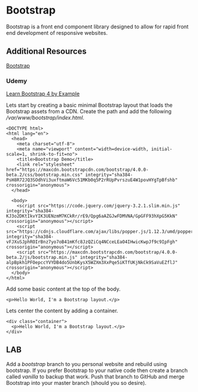 # Bootstrap

Bootstrap is a front end component library designed to allow for rapid front end development of responsive websites.

## Additional Resources
[Bootstrap](https://getbootstrap.com/)
### Udemy
[Learn Bootstrap 4 by Example](https://microtrain.udemy.com/learn-bootstrap-4-by-example)

Lets start by creating a basic minimal Bootstrap layout that loads the Bootstrap assets from a CDN. Create the path and add the following _/var/www/bootstrap/index.html_.

````
<DOCTYPE html>
<html lang="en">
  <head>
    <meta charset="utf-8">
    <meta name="viewport" content="width=device-width, initial-scale=1, shrink-to-fit=no">
    <title>Bootstrap Demo</title>
    <link rel="stylesheet" href="https://maxcdn.bootstrapcdn.com/bootstrap/4.0.0-beta.2/css/bootstrap.min.css" integrity="sha384-PsH8R72JQ3SOdhVi3uxftmaW6Vc51MKb0q5P2rRUpPvrszuE4W1povHYgTpBfshb" crossorigin="anonymous">
  </head>

  <body>
    <script src="https://code.jquery.com/jquery-3.2.1.slim.min.js" integrity="sha384-KJ3o2DKtIkvYIK3UENzmM7KCkRr/rE9/Qpg6aAZGJwFDMVNA/GpGFF93hXpG5KkN" crossorigin="anonymous"></script>
    <script src="https://cdnjs.cloudflare.com/ajax/libs/popper.js/1.12.3/umd/popper.min.js" integrity="sha384-vFJXuSJphROIrBnz7yo7oB41mKfc8JzQZiCq4NCceLEaO4IHwicKwpJf9c9IpFgh" crossorigin="anonymous"></script>
    <script src="https://maxcdn.bootstrapcdn.com/bootstrap/4.0.0-beta.2/js/bootstrap.min.js" integrity="sha384-alpBpkh1PFOepccYVYDB4do5UnbKysX5WZXm3XxPqe5iKTfUKjNkCk9SaVuEZflJ" crossorigin="anonymous"></script>
  </body>
</html>
````

Add some basic content at the top of the body.
````
<p>Hello World, I'm a Bootstrap layout.</p>
````

Lets center the content by adding a container.
````
<div class="container">
  <p>Hello World, I'm a Bootstrap layout.</p>
</div>
````

## LAB

Add a _bootstrap_ branch to you personal website and rebuild using bootstrap. If you prefer Bootstrap to your native code then create a branch called _vanilla_ to backup that work. Push that branch to GitHub and merge Bootstrap into your master branch (should you so desire).
